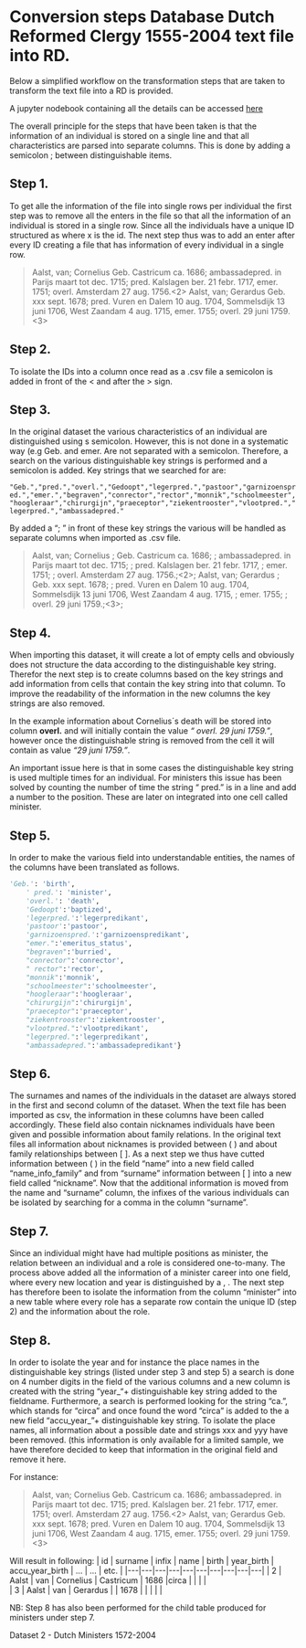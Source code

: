 # Conversion steps Database Dutch Reformed Clergy 1555-2004 text file into RD.
Below a simplified workflow on the transformation steps that are taken to transform the text file into a RD is provided.

A jupyter nodebook containing all the details can be accessed [here](act1/conversion_text_to_tables_minister.ipynb)

The overall principle for the steps that have been taken is that the information of an individual is stored on a single line and that all characteristics are parsed into separate columns. This is done by adding a semicolon ; between distinguishable items. 

## Step 1.
To get alle the information of the file into single rows per individual the first step was to remove all the enters in the file so that all the information of an individual is stored in a single row. Since all the individuals have a unique ID structured as <x> where x is the id. The next step thus was to add an enter after every ID creating a file that has information of every individual in a single row. 

> Aalst, van; Cornelius Geb. Castricum ca. 1686; ambassadepred. in Parijs maart tot dec. 1715; pred. Kalslagen ber. 21 febr. 1717, emer. 1751; overl. Amsterdam 27 aug. 1756.<2>
> Aalst, van; Gerardus Geb. xxx sept. 1678; pred. Vuren en Dalem 10 aug. 1704, Sommelsdijk 13 juni 1706, West Zaandam 4 aug. 1715, emer. 1755; overl. 29 juni 1759.<3>

## Step 2.
To isolate the IDs into a column once read as a .csv file a semicolon is added in front of the < and after the > sign. 

## Step 3. 
In the original dataset the various characteristics of an individual are distinguished using s semicolon. However, this is not done in a systematic way (e.g Geb. and  emer. Are not separated with a semicolon. Therefore, a search on the various distinguishable key strings is performed and a semicolon is added. Key strings that we searched for are: 

``` "Geb.","pred.","overl.","Gedoopt","legerpred.","pastoor","garnizoenspred.","emer.","begraven","conrector","rector","monnik","schoolmeester","hoogleraar","chirurgijn","praeceptor","ziekentrooster","vlootpred.","legerpred.","ambassadepred." ```

By added a “; ” in front of these key strings the various will be handled as separate columns when imported as .csv file.

> Aalst, van; Cornelius ; Geb. Castricum ca. 1686; ; ambassadepred. in Parijs maart tot dec. 1715; ; pred. Kalslagen ber. 21 febr. 1717, ; emer. 1751; ; overl. Amsterdam 27 aug. 1756.;<2>;
> Aalst, van; Gerardus ; Geb. xxx sept. 1678; ; pred. Vuren en Dalem 10 aug. 1704, Sommelsdijk 13 juni 1706, West Zaandam 4 aug. 1715, ; emer. 1755; ; overl. 29 juni 1759.;<3>;

## Step 4.
When importing this dataset, it will create a lot of empty cells and obviously does not structure the data according to the distinguishable key string. Therefor the next step is to create columns based on the key strings and add information from cells that contain the key string into that column. To improve the readability of the information in the new columns the key strings are also removed. 

In the example information about Cornelius´s death will be stored into column **overl.** and will initially contain the value *“ overl. 29 juni 1759.”*, however once the distinguishable string is removed from the cell it will contain as value *“29 juni 1759.”*.  

An important issue here is that in some cases the distinguishable key string is used multiple times for an individual. For ministers this issue has been solved by counting the number of time the string “ pred.” is in a line and add a number to the position. These are later on integrated into one cell called minister. 

## Step 5. 
In order to make the various field into understandable entities, the names of the columns have been translated as follows.

```python
'Geb.': 'birth', 
    ' pred.': 'minister', 
    'overl.': 'death', 
    'Gedoopt':'baptized', 
    'legerpred.':'legerpredikant',
    'pastoor':'pastoor',
    'garnizoenspred.':'garnizoenspredikant',
    "emer.":'emeritus_status',
    "begraven":'burried',
    "conrector":'conrector',
    " rector":'rector',
    "monnik":'monnik',           
    "schoolmeester":'schoolmeester',
    "hoogleraar":'hoogleraar',
    "chirurgijn":'chirurgijn',
    "praeceptor":'praeceptor',
    "ziekentrooster":'ziekentrooster',
    "vlootpred.":'vlootpredikant',
    "legerpred.":'legerpredikant',
    "ambassadepred.":'ambassadepredikant'}
```

## Step 6. 
The surnames and names of the individuals in the dataset are always stored in the first and second column of the dataset. When the text file has been imported as csv, the information in these columns have been called accordingly. These field also contain nicknames individuals have been given and possible information about family relations. In the original text files all information about nicknames is provided between ( ) and about family relationships between [ ]. As a next step we thus have cutted information between ( ) in the field “name” into a new field called “name_info_family” and from “surname” information between [ ] into a new field called “nickname”. Now that the additional information is moved from the name and “surname” column, the infixes of the various individuals can be isolated by searching for a comma in the column “surname”.  

## Step 7.
Since an individual might have had multiple positions as minister, the relation between an individual and a role is considered one-to-many. The process above added all the information of a minister career into one field, where every new location and year is distinguished by a , . The next step has therefore been to isolate the information from the column “minister” into a new table where every role has a separate row contain the unique ID (step 2) and the information about the role. 

## Step 8. 
In order to isolate the year and for instance the place names in the distinguishable key strings (listed under step 3 and step 5) a search is done on 4 number digits in the field of the various columns and a new column is created with the string “year_“+ distinguishable key string added to the fieldname. Furthermore, a search is performed looking for the string “ca.”, which stands for “circa” and once found the word “circa” is added to the a new field “accu_year_”+ distinguishable key string. To isolate the place names, all information about a possible date and strings xxx and yyy have been removed. (this information is only available for a limited sample, we have therefore decided to keep that information in the original field and remove it here.

For instance:
> Aalst, van; Cornelius Geb. Castricum ca. 1686; ambassadepred. in Parijs maart tot dec. 1715; pred. Kalslagen ber. 21 febr. 1717, emer. 1751; overl. Amsterdam 27 aug. 1756.<2>
> Aalst, van; Gerardus Geb. xxx sept. 1678; pred. Vuren en Dalem 10 aug. 1704, Sommelsdijk 13 juni 1706, West Zaandam 4 aug. 1715, emer. 1755; overl. 29 juni 1759.<3>

Will result in following:
| id  | surname | infix | name | birth | year_birth | accu_year_birth | ... | ... | etc. |
|---|---|---|---|---|---|---|---|---|---|
| 2 |	Aalst |	van	| Cornelius	| Castricum	| 1686	|circa | | | |				
| 3	| Aalst	| van |	Gerardus |	|	1678	|	|	|	|	|

NB: Step 8 has also been performed for the child table produced for ministers under step 7.  


Dataset 2 - Dutch Ministers 1572-2004

